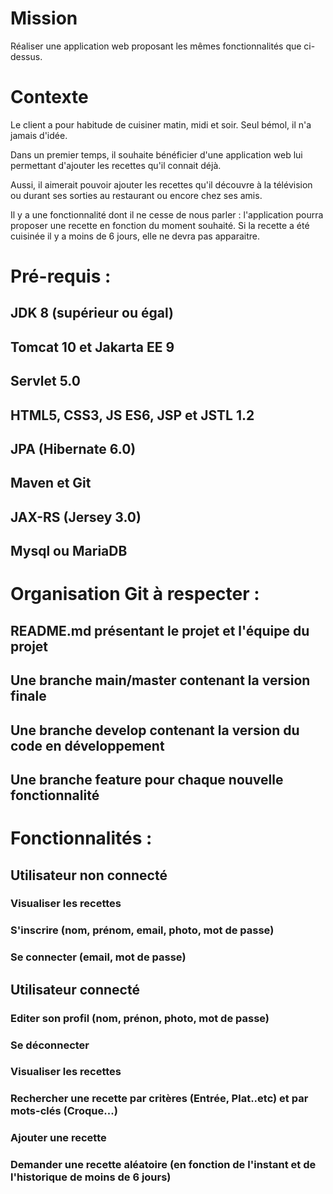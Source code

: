 # Mission
Réaliser une application web proposant les mêmes fonctionnalités que ci-dessus.

# Contexte
Le client a pour habitude de cuisiner matin, midi et soir. Seul bémol, il n'a jamais d'idée.

Dans un premier temps, il souhaite bénéficier d'une application web lui permettant d'ajouter les recettes qu'il connait déjà.

Aussi, il aimerait pouvoir ajouter les recettes qu'il découvre à la télévision ou durant ses sorties au restaurant ou encore chez ses amis.

Il y a une fonctionnalité dont il ne cesse de nous parler : l'application pourra proposer une recette en fonction du moment souhaité. Si la recette a été cuisinée il y a moins de 6 jours, elle ne devra pas apparaitre.

# Pré-requis :
## JDK 8 (supérieur ou égal)
## Tomcat 10 et Jakarta EE 9
## Servlet 5.0
## HTML5, CSS3, JS ES6, JSP et JSTL 1.2
## JPA (Hibernate 6.0)
## Maven et Git
## JAX-RS (Jersey 3.0)
## Mysql ou MariaDB

# Organisation Git à respecter :
## README.md présentant le projet et l'équipe du projet
## Une branche main/master contenant la version finale
## Une branche develop contenant la version du code en développement
## Une branche feature pour chaque nouvelle fonctionnalité

# Fonctionnalités :
## Utilisateur non connecté
### Visualiser les recettes
### S'inscrire (nom, prénom, email, photo, mot de passe)
### Se connecter (email, mot de passe)
## Utilisateur connecté
### Editer son profil (nom, prénon, photo, mot de passe)
### Se déconnecter
### Visualiser les recettes
### Rechercher une recette par critères (Entrée, Plat..etc) et par mots-clés (Croque...)
### Ajouter une recette
### Demander une recette aléatoire (en fonction de l'instant et de l'historique de moins de 6 jours)

